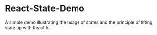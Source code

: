 # React-State-Demo
A simple demo illustrating the usage of states and the principle of lifting state up with React 5.
